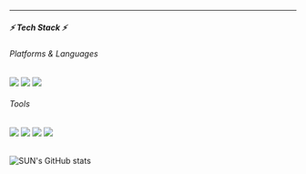 <!--
### Hi there 👋


**sunkim99/sunkim99** is a ✨ _special_ ✨ repository because its `README.md` (this file) appears on your GitHub profile.

Here are some ideas to get you started:

- 🔭 I’m currently working on ...
- 👯 I’m looking to collaborate on ...
- 🤔 I’m looking for help with ...
- 💬 Ask me about ...
- 📫 How to reach me: ...
- 😄 Pronouns: ...
- ⚡ Fun fact: ...


#### 🌱 I’m currently learning AI Deep Learning.
-->
---
##### ⚡ Tech Stack ⚡
###### Platforms & Languages
<div align="left">
    <img src="https://img.shields.io/badge/Python-3776AB?style=flat&logo=Python&logoColor=white" />
    <img src="https://img.shields.io/badge/C%23-239120?style=flat&logo=C%23&logoColor=white" />
    <img src="https://img.shields.io/badge/MS SQL-CC29270?style=flat&logo=MS SQL&logoColor=white" />
</div>



<!--
<a href="버튼을 눌렀을 때 이동할 링크" target="_blank"><img src="https://img.shields.io/badge/뱃지레이블-배경색?style=뱃지모양&logo=로고&logoColor=로고색상"/></a>
<img src="https://img.shields.io/badge/아이콘내용-바탕색?style=flat&logo=로고이름&logoColor=white"/>


-->
###### Tools
<div align="left">
    <img src="https://img.shields.io/badge/Pytorch-EE4C2C?style=flat&logo=Pytorch&logoColor=white" />
    <img src="https://img.shields.io/badge/Jupyter-F37626?style=flat&logo=Jupyter&logoColor=white" />
    <img src="https://img.shields.io/badge/Visual Studio Code-007ACC?style=flat&logo=Visual Studio Code&logoColor=white" />
    <img src="https://img.shields.io/badge/GitHub-181717?style=flat&logo=GitHub&logoColor=white" />
</div>

<!-- 
###### SNS 🌟
<div align="left">
    <a href="https://www.linkedin.com/in/sunwoo-kim-691a5a273/" target="_blank">
        <img src="https://img.shields.io/badge/LinkedIn-0A66C2?style=flat&logo=LinkedIn&logoColor=white" />
    </a>
    <a href="https://velog.io/@sun_" target="_blank">
        <img src="https://img.shields.io/badge/Velog-20C997?style=flat&logo=Velog&logoColor=white" />
    </a>
</div>
-->

</br>


![SUN's GitHub stats](https://github-readme-stats.vercel.app/api?username=sunkim99&show_icons=true&theme=calm&show_icons=true)
